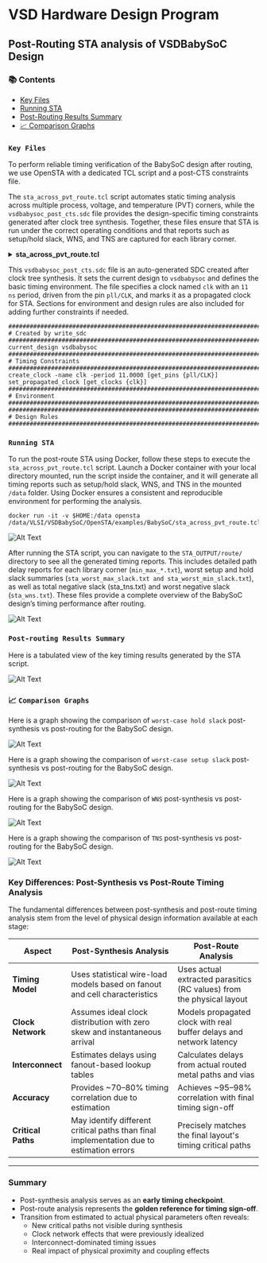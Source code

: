 # VSD Hardware Design Program

## Post-Routing STA analysis of VSDBabySoC Design

### 📚 Contents
- [Key Files](#key-files)
- [Running STA](#running-sta)
- [Post-Routing Results Summary](#post-routing-results-summary)
- [📈 Comparison Graphs](#-comparison-graphs)
  
### `Key Files`

To perform reliable timing verification of the BabySoC design after routing, we use OpenSTA with a dedicated TCL script and a post-CTS constraints file.

The `sta_across_pvt_route.tcl` script automates static timing analysis across multiple process, voltage, and temperature (PVT) corners, while the `vsdbabysoc_post_cts.sdc` file provides the design-specific timing constraints generated after clock tree synthesis. Together, these files ensure that STA is run under the correct operating conditions and that reports such as setup/hold slack, WNS, and TNS are captured for each library corner.

<details> <summary><strong>sta_across_pvt_route.tcl</strong></summary>

```
 set list_of_lib_files(1) "sky130_fd_sc_hd__tt_025C_1v80.lib"
 set list_of_lib_files(2) "sky130_fd_sc_hd__ff_100C_1v65.lib"
 set list_of_lib_files(3) "sky130_fd_sc_hd__ff_100C_1v95.lib"
 set list_of_lib_files(4) "sky130_fd_sc_hd__ff_n40C_1v56.lib"
 set list_of_lib_files(5) "sky130_fd_sc_hd__ff_n40C_1v65.lib"
 set list_of_lib_files(6) "sky130_fd_sc_hd__ff_n40C_1v76.lib"
 set list_of_lib_files(7) "sky130_fd_sc_hd__ss_100C_1v40.lib"
 set list_of_lib_files(8) "sky130_fd_sc_hd__ss_100C_1v60.lib"
 set list_of_lib_files(9) "sky130_fd_sc_hd__ss_n40C_1v28.lib"
 set list_of_lib_files(10) "sky130_fd_sc_hd__ss_n40C_1v35.lib"
 set list_of_lib_files(11) "sky130_fd_sc_hd__ss_n40C_1v40.lib"
 set list_of_lib_files(12) "sky130_fd_sc_hd__ss_n40C_1v44.lib"
 set list_of_lib_files(13) "sky130_fd_sc_hd__ss_n40C_1v76.lib"

 read_liberty /data/VLSI/VSDBabySoC/OpenSTA/examples/timing_libs/avsdpll.lib
 read_liberty /data/VLSI/VSDBabySoC/OpenSTA/examples/timing_libs/avsddac.lib

 for {set i 1} {$i <= [array size list_of_lib_files]} {incr i} {
 read_liberty /data/VLSI/VSDBabySoC/OpenSTA/examples/timing_libs/$list_of_lib_files($i)
 read_verilog /data/OpenROAD-flow-scripts/flow/results/sky130hd/vsdbabysoc/base/5_route.v
 link_design vsdbabysoc
 current_design
 read_sdc /data/VLSI/VSDBabySoC/OpenSTA/examples/BabySoC/vsdbabysoc_post_cts.sdc
 check_setup -verbose
 report_checks -path_delay min_max -fields {nets cap slew input_pins fanout} -digits {4} > /data/VLSI/VSDBabySoC/OpenSTA/examples/BabySoC/STA_OUTPUT/route/min_max_$list_of_lib_files($i).txt

 exec echo "$list_of_lib_files($i)" >> /data/VLSI/VSDBabySoC/OpenSTA/examples/BabySoC/STA_OUTPUT/route/sta_worst_max_slack.txt
 report_worst_slack -max -digits {4} >> /data/VLSI/VSDBabySoC/OpenSTA/examples/BabySoC/STA_OUTPUT/route/sta_worst_max_slack.txt

 exec echo "$list_of_lib_files($i)" >> /data/VLSI/VSDBabySoC/OpenSTA/examples/BabySoC/STA_OUTPUT/route/sta_worst_min_slack.txt
 report_worst_slack -min -digits {4} >> /data/VLSI/VSDBabySoC/OpenSTA/examples/BabySoC/STA_OUTPUT/route/sta_worst_min_slack.txt

 exec echo "$list_of_lib_files($i)" >> /data/VLSI/VSDBabySoC/OpenSTA/examples/BabySoC/STA_OUTPUT/route/sta_tns.txt
 report_tns -digits {4} >> /data/VLSI/VSDBabySoC/OpenSTA/examples/BabySoC/STA_OUTPUT/route/sta_tns.txt

 exec echo "$list_of_lib_files($i)" >> /data/VLSI/VSDBabySoC/OpenSTA/examples/BabySoC/STA_OUTPUT/route/sta_wns.txt
 report_wns -digits {4} >> /data/VLSI/VSDBabySoC/OpenSTA/examples/BabySoC/STA_OUTPUT/route/sta_wns.txt
 }
```
</details>

This `vsdbabysoc_post_cts.sdc` file is an auto-generated SDC created after clock tree synthesis. It sets the current design to `vsdbabysoc` and defines the basic timing environment. The file specifies a clock named `clk` with an `11 ns` period, driven from the pin `pll/CLK`, and marks it as a propagated clock for STA. Sections for environment and design rules are also included for adding further constraints if needed.

```shell
###############################################################################
# Created by write_sdc
###############################################################################
current_design vsdbabysoc
###############################################################################
# Timing Constraints
###############################################################################
create_clock -name clk -period 11.0000 [get_pins {pll/CLK}]
set_propagated_clock [get_clocks {clk}]
###############################################################################
# Environment
###############################################################################
###############################################################################
# Design Rules
###############################################################################
```

### `Running STA`

To run the post-route STA using Docker, follow these steps to execute the `sta_across_pvt_route.tcl` script. Launch a Docker container with your local directory mounted, run the script inside the container, and it will generate all timing reports such as setup/hold slack, WNS, and TNS in the mounted `/data` folder. Using Docker ensures a consistent and reproducible environment for performing the analysis.

```shell
docker run -it -v $HOME:/data opensta /data/VLSI/VSDBabySoC/OpenSTA/examples/BabySoC/sta_across_pvt_route.tcl
```

![Alt Text](Images/1.jpg)

After running the STA script, you can navigate to the `STA_OUTPUT/route/` directory to see all the generated timing reports. This includes detailed path delay reports for each library corner (`min_max_*.txt`), worst setup and hold slack summaries (`sta_worst_max_slack.txt and sta_worst_min_slack.txt`), as well as total negative slack (sta_tns.txt) and worst negative slack (`sta_wns.txt`). These files provide a complete overview of the BabySoC design’s timing performance after routing.

![Alt Text](Images/2.jpg)

### `Post-routing Results Summary`

Here is a tabulated view of the key timing results generated by the STA script.

![Alt Text](Images/3.jpg)

### 📈 `Comparison Graphs`

Here is a graph showing the comparison of `worst-case hold slack` post-synthesis vs post-routing for the BabySoC design.

![Alt Text](Images/4.jpg)

Here is a graph showing the comparison of `worst-case setup slack` post-synthesis vs post-routing for the BabySoC design.

![Alt Text](Images/5.jpg)

Here is a graph showing the comparison of `WNS` post-synthesis vs post-routing for the BabySoC design.

![Alt Text](Images/6.jpg)

Here is a graph showing the comparison of `TNS` post-synthesis vs post-routing for the BabySoC design.

![Alt Text](Images/7.jpg)

### Key Differences: Post-Synthesis vs Post-Route Timing Analysis

The fundamental differences between post-synthesis and post-route timing analysis stem from the level of physical design information available at each stage:

| Aspect              | Post-Synthesis Analysis                                                                 | Post-Route Analysis                                                                 |
|---------------------|----------------------------------------------------------------------------------------------------------------|----------------------------------------------------------------------------------------------------------------|
| **Timing Model**    | Uses statistical wire-load models based on fanout and cell characteristics                                    | Uses actual extracted parasitics (RC values) from the physical layout                                          |
| **Clock Network**   | Assumes ideal clock distribution with zero skew and instantaneous arrival                                    | Models propagated clock with real buffer delays and network latency                                           |
| **Interconnect**    | Estimates delays using fanout-based lookup tables                                                            | Calculates delays from actual routed metal paths and vias                                                      |
| **Accuracy**        | Provides ~70–80% timing correlation due to estimation                                                        | Achieves ~95–98% correlation with final timing sign-off                                                        |
| **Critical Paths**  | May identify different critical paths than final implementation due to estimation errors                      | Precisely matches the final layout's timing critical paths                                                     |

---

### Summary
- Post-synthesis analysis serves as an **early timing checkpoint**.  
- Post-route analysis represents the **golden reference for timing sign-off**.  
- Transition from estimated to actual physical parameters often reveals:
  - New critical paths not visible during synthesis  
  - Clock network effects that were previously idealized  
  - Interconnect-dominated timing issues  
  - Real impact of physical proximity and coupling effects  


